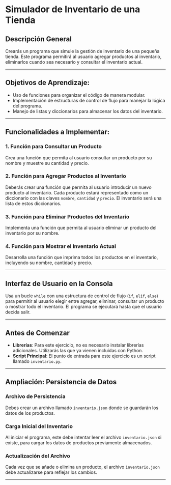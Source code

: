 # Simulador de Inventario de una Tienda

## Descripción General
Crearás un programa que simule la gestión de inventario de una pequeña tienda. Este programa permitirá al usuario agregar productos al inventario, eliminarlos cuando sea necesario y consultar el inventario actual.

---

## Objetivos de Aprendizaje:
- Uso de funciones para organizar el código de manera modular.
- Implementación de estructuras de control de flujo para manejar la lógica del programa.
- Manejo de listas y diccionarios para almacenar los datos del inventario.

---

## Funcionalidades a Implementar:

### 1. Función para Consultar un Producto
Crea una función que permita al usuario consultar un producto por su nombre y muestre su cantidad y precio.

### 2. Función para Agregar Productos al Inventario
Deberás crear una función que permita al usuario introducir un nuevo producto al inventario. Cada producto estará representado como un diccionario con las claves `nombre`, `cantidad` y `precio`. El inventario será una lista de estos diccionarios.

### 3. Función para Eliminar Productos del Inventario
Implementa una función que permita al usuario eliminar un producto del inventario por su nombre.

### 4. Función para Mostrar el Inventario Actual
Desarrolla una función que imprima todos los productos en el inventario, incluyendo su nombre, cantidad y precio.

---

## Interfaz de Usuario en la Consola
Usa un bucle `while` con una estructura de control de flujo (`if`, `elif`, `else`) para permitir al usuario elegir entre agregar, eliminar, consultar un producto o mostrar todo el inventario. El programa se ejecutará hasta que el usuario decida salir.

---

## Antes de Comenzar
- **Librerías**: Para este ejercicio, no es necesario instalar librerías adicionales. Utilizarás las que ya vienen incluidas con Python.
- **Script Principal**: El punto de entrada para este ejercicio es un script llamado `inventario.py`.

---

## Ampliación: Persistencia de Datos

### Archivo de Persistencia
Debes crear un archivo llamado `inventario.json` donde se guardarán los datos de los productos.

### Carga Inicial del Inventario
Al iniciar el programa, este debe intentar leer el archivo `inventario.json` si existe, para cargar los datos de productos previamente almacenados.

### Actualización del Archivo
Cada vez que se añade o elimina un producto, el archivo `inventario.json` debe actualizarse para reflejar los cambios.

---


